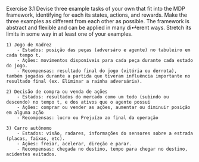 Exercise 3.1 Devise three example tasks of your own that fit into the MDP framework, identifying for each its states, actions, and rewards. Make the three examples as different from each other as possible. The framework is abstract and flexible and can be applied in many di↵erent ways. Stretch its limits in some way in at least one of your examples.

    1) Jogo de Xadrez
        - Estados: posição das peças (adversáro e agente) no tabuleiro em cada tempo t.
        - Ações: movimentos disponíveis para cada peça durante cada estado do jogo.
        - Recompensas: resultado final do jogo (vitória ou derrota), também jogadas durante a partida que tiveram influência importante no resultado final (ex. Eliminar a rainha adversária).

    2) Decisão de compra ou venda de ações
        - Estados: resultados do mercado como um todo (subindo ou descendo) no tempo t, e dos ativos que o agente possui
        - Ações: comprar ou vender as ações, aumentar ou diminuir posição em alguma ação
        - Recompensas: lucro ou Prejuízo ao final da operação

    3) Carro autônomo
        - Estados: visão, radares, informações do sensores sobre a estrada (placas, faixas, etc).
        - Ações: freiar, acelerar, direção e parar.
        - Recompensas: chegada no destino, tempo para chegar no destino, acidentes evitados.
